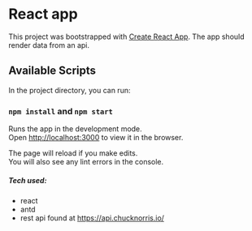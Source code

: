# React app

This project was bootstrapped with [Create React App](https://github.com/facebook/create-react-app).
The app should render data from an api.

## Available Scripts

In the project directory, you can run:

### `npm install` and `npm start`

Runs the app in the development mode.<br />
Open [http://localhost:3000](http://localhost:3000) to view it in the browser.

The page will reload if you make edits.<br />
You will also see any lint errors in the console.

##### Tech used:
 - react
 - antd
 - rest api found at https://api.chucknorris.io/